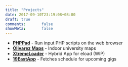 ```yaml
---
title: "Projects"
date: 2017-09-10T23:19:08+08:00
draft: true
comments:       false
showMeta:       false
---
```


- **[PHPPad](/phppad)** - Run input PHP scripts on the web browser 
- **[Olivarez Maps](http://olivarezmaps.eu.org)** - Indoor university maps
- **[XtremeLoader](https://github.com/jeremejazz/xtremeloader)** - Hybrid App for eload (WIP)
- **[19EastApp](http://jeremecausing.eu.org/apps/19east/)** - Fetches schedule for upcoming gigs